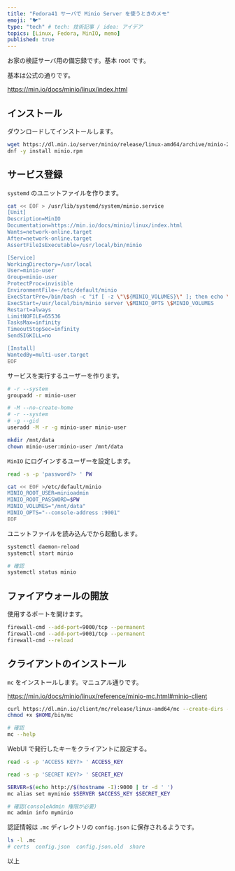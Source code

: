 ```yaml
---
title: "Fedora41 サーバで Minio Server を使うときのメモ"
emoji: "🐦️"
type: "tech" # tech: 技術記事 / idea: アイデア
topics: [Linux, Fedora, MinIO, memo]
published: true
---
```


お家の検証サーバ用の備忘録です。基本 root です。

基本は公式の通りです。

<https://min.io/docs/minio/linux/index.html>

## インストール

ダウンロードしてインストールします。

```bash
wget https://dl.min.io/server/minio/release/linux-amd64/archive/minio-20250207232109.0.0-1.x86_64.rpm -O minio.rpm
dnf -y install minio.rpm
```

## サービス登録

`systemd` のユニットファイルを作ります。

```bash
cat << EOF > /usr/lib/systemd/system/minio.service
[Unit]
Description=MinIO
Documentation=https://min.io/docs/minio/linux/index.html
Wants=network-online.target
After=network-online.target
AssertFileIsExecutable=/usr/local/bin/minio

[Service]
WorkingDirectory=/usr/local
User=minio-user
Group=minio-user
ProtectProc=invisible
EnvironmentFile=-/etc/default/minio
ExecStartPre=/bin/bash -c "if [ -z \"\${MINIO_VOLUMES}\" ]; then echo \"Variable MINIO_VOLUMES not set in /etc/default/minio\"; exit 1; fi"
ExecStart=/usr/local/bin/minio server \$MINIO_OPTS \$MINIO_VOLUMES
Restart=always
LimitNOFILE=65536
TasksMax=infinity
TimeoutStopSec=infinity
SendSIGKILL=no

[Install]
WantedBy=multi-user.target
EOF
```

サービスを実行するユーザーを作ります。

```bash
# -r --system
groupadd -r minio-user

# -M --no-create-home
# -r --system
# -g --gid
useradd -M -r -g minio-user minio-user

mkdir /mnt/data
chown minio-user:minio-user /mnt/data
```

`MinIO` にログインするユーザーを設定します。

```bash
read -s -p 'password?> ' PW
```

```bash
cat << EOF >/etc/default/minio
MINIO_ROOT_USER=minioadmin
MINIO_ROOT_PASSWORD=$PW
MINIO_VOLUMES="/mnt/data"
MINIO_OPTS="--console-address :9001"
EOF
```

ユニットファイルを読み込んでから起動します。

```bash
systemctl daemon-reload
systemctl start minio

# 確認
systemctl status minio
```

## ファイアウォールの開放

使用するポートを開けます。

```bash
firewall-cmd --add-port=9000/tcp --permanent
firewall-cmd --add-port=9001/tcp --permanent
firewall-cmd --reload
```

## クライアントのインストール

`mc` をインストールします。マニュアル通りです。

<https://min.io/docs/minio/linux/reference/minio-mc.html#minio-client>

```bash
curl https://dl.min.io/client/mc/release/linux-amd64/mc --create-dirs -o $HOME/bin/mc
chmod +x $HOME/bin/mc

# 確認
mc --help
```

WebUI で発行したキーをクライアントに設定する。

```bash
read -s -p 'ACCESS KEY?> ' ACCESS_KEY
```

```bash
read -s -p 'SECRET KEY?> ' SECRET_KEY
```

```bash
SERVER=$(echo http://$(hostname -I):9000 | tr -d ' ')
mc alias set myminio $SERVER $ACCESS_KEY $SECRET_KEY

# 確認(consoleAdmin 権限が必要)
mc admin info myminio
```

認証情報は `.mc` ディレクトリの `config.json` に保存されるようです。

```bash
ls -l .mc
# certs  config.json  config.json.old  share
```

以上

